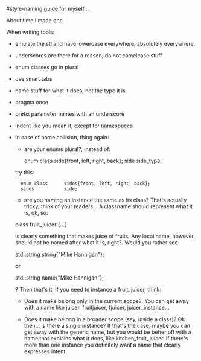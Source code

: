 #style-naming guide for myself...

About time I made one...

When writing tools:

- emulate the stl and have lowercase everywhere, absolutely everywhere.
- underscores are there for a reason, do not camelcase stuff
- enum classes go in plural
- use smart tabs
- name stuff for what it does, not the type it is.
- pragma once
- prefix parameter names with an underscore
- indent like you mean it, except for namespaces
- in case of name collision, thing again:
	- are your enums plural?, instead of:

		enum class      side{front, left, right, back};
		side            side_type;

	try this:

		enum class      sides{front, left, right, back};
		sides           side;

	- are you naming an instance the same as its class? That's actually tricky,
	think of your readers... A classname should represent what it is, ok, so:

	class fruit_juicer {...}

	is clearly something that makes juice of fruits. Any local name, however, 
	should not be named after what it is, right?. Would you rather see

	std::string string{"Mike Hannigan"};

	or

	std::string name{"Mike Hannigan"};
	
	? Then that's it. If you need to instance a fruit_juicer, think:

	- Does it make belong only in the current scope?. You can get away with 
	a name like juicer, fruitjuicer, fjuicer, juicer_instance...

	- Does it make belong in a broader scope (say, inside a class)? Ok then...
	is there a single instance? If that's the case, maybe you can get away with
	the generic name, but you would be better off with a name that explains what
	it does, like kitchen_fruit_juicer. If there's more than one instance you
	definitely want a name that clearly expresses intent.



		

